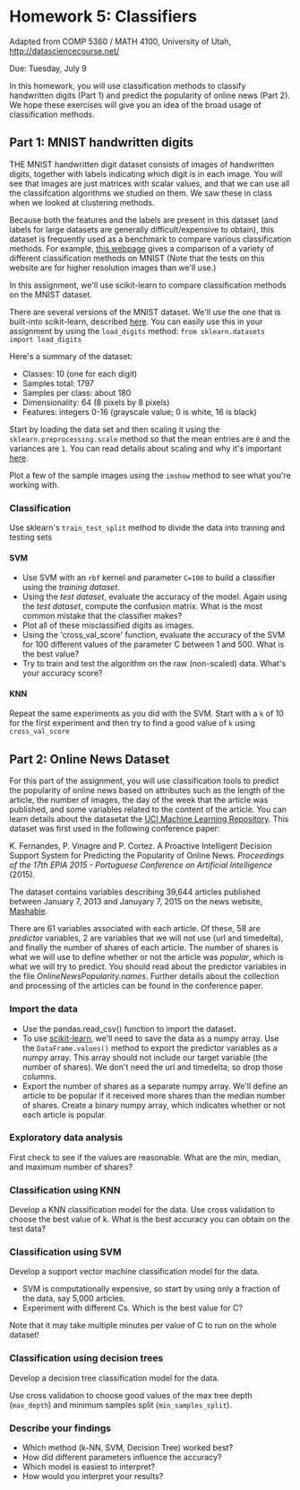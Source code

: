 # Homework 5: Classifiers

Adapted from COMP 5360 / MATH 4100, University of Utah, http://datasciencecourse.net/

Due: Tuesday, July 9

In this homework, you will use classification methods to classify handwritten digits (Part 1) and predict the popularity of online news (Part 2). We hope these exercises will give you an idea of the broad usage of classification methods. 

## Part 1: MNIST handwritten digits

THE MNIST handwritten digit dataset consists of images of handwritten digits, together with labels indicating which digit is in each image. You will see that images are just matrices with scalar values, and that we can use all the classifcation algorithms we studied on them.  We saw these in class when we looked at clustering methods.

Because both the features and the labels are present in this dataset (and labels for large datasets are generally difficult/expensive to obtain), this dataset is frequently used as a benchmark to compare various classification methods. 
For example, [this webpage](http://yann.lecun.com/exdb/mnist/) gives a comparison of a variety of different classification methods on MNIST (Note that the tests on this website are for higher resolution images than we'll use.) 

In this assignment, we'll use scikit-learn to compare classification methods on the MNIST dataset. 

There are several versions of the MNIST dataset. We'll use the one that is built-into scikit-learn, described [here](http://scikit-learn.org/stable/modules/generated/sklearn.datasets.load_digits.html).  You can easily use this in your assignment by using the `load_digits` method: `from sklearn.datasets import load_digits`

Here's a summary of the dataset:

* Classes: 10 (one for each digit)
* Samples total: 1797
* Samples per class: about 180
* Dimensionality: 64 (8 pixels by 8 pixels)
* Features: integers 0-16 (grayscale value; 0 is white, 16 is black)

Start by loading the data set and then scaling it using the `sklearn.preprocessing.scale` method so that the mean entries are `0` and the variances are `1`.  You can read details about scaling and why it's important [here](http://scikit-learn.org/stable/modules/preprocessing.html#standardization-or-mean-removal-and-variance-scaling).


Plot a few of the sample images using the `imshow` method to see what you're working with.

### Classification

Use sklearn's `train_test_split` method to divide the data into training and testing sets

#### SVM

* Use SVM with an `rbf` kernel and parameter `C=100` to build a classifier using the *training dataset*.
* Using the *test dataset*, evaluate the accuracy of the model. Again using the *test dataset*, compute the confusion matrix. What is the most common mistake that the classifier makes? 
* Plot all of these misclassified digits as images. 
* Using the 'cross_val_score' function, evaluate the accuracy of the SVM for 100 different values of the parameter C between 1 and 500. What is the best value? 
* Try to train and test the algorithm on the raw (non-scaled) data. What's your accuracy score?

#### KNN

Repeat the same experiments as you did with the SVM.  Start with a `k` of 10 for the first experiment and then try to find a good value of `k` using `cross_val_score`

## Part 2: Online News Dataset

For this part of the assignment, you will use classification tools to predict the popularity of online news based on attributes such as the length of the article, the number of images, the day of the week that the article was published, and some variables related to the content of the article. You can learn details about the datasetat the
[UCI Machine Learning Repository](https://archive.ics.uci.edu/ml/datasets/Online+News+Popularity). 
This dataset was first used in the following conference paper: 

K. Fernandes, P. Vinagre and P. Cortez. A Proactive Intelligent Decision Support System for Predicting the Popularity of Online News. *Proceedings of the 17th EPIA 2015 - Portuguese Conference on Artificial Intelligence* (2015).

The dataset contains variables describing 39,644 articles published between January 7, 2013 and Januyary 7, 2015 on the news website, [Mashable](http://mashable.com/). 

There are 61 variables associated with each article. Of these, 58 are *predictor* variables, 2 are variables that we will not use (url and timedelta), and finally the number of shares of each article. The number of shares is what we will use to define whether or not the article was *popular*, which is what we will try to predict. You should read about the predictor variables in the file *OnlineNewsPopularity.names*. Further details about the collection and processing of the articles can be found in the conference paper. 


### Import the data 

* Use the pandas.read_csv() function to import the dataset.
* To use [scikit-learn](http://scikit-learn.org), we'll need to save the data as a numpy array. Use the `DataFrame.values()` method to export the predictor variables as a numpy array.  This array should not include our target variable (the number of shares). We don't need the url and timedelta, so drop those columns. 
* Export the number of shares as a separate numpy array. We'll define an article to be popular if it received more shares than the median number of shares. Create a binary numpy array, which indicates whether or not each article is popular.

### Exploratory data analysis 

First check to see if the values are reasonable. What are the min, median, and maximum number of shares? 

### Classification using KNN

Develop a KNN classification model for the data. Use cross validation to choose the best value of k. What is the best accuracy you can obtain on the test data? 

### Classification using SVM

Develop a support vector machine classification model for the data. 
 
 * SVM is computationally expensive, so start by using only a fraction of the data, say 5,000 articles. 
 * Experiment with different Cs. Which is the best value for C?

Note that it may take multiple minutes per value of C to run on the whole dataset!

### Classification using decision trees

Develop a decision tree classification model for the data. 

Use cross validation to choose good values of the max tree depth (`max_depth`) and minimum samples split (`min_samples_split`). 

### Describe your findings
* Which method (k-NN, SVM, Decision Tree) worked best?
* How did different parameters influence the accuracy?
* Which model is easiest to interpret?
* How would you interpret your results?
